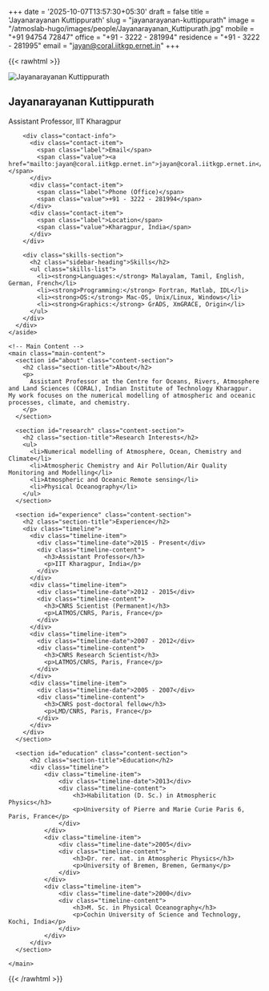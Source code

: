 +++
date = '2025-10-07T13:57:30+05:30'
draft = false
title = 'Jayanarayanan Kuttippurath'
slug = "jayanarayanan-kuttippurath"
image = "/atmoslab-hugo/images/people/Jayanarayanan_Kuttipurath.jpg"
mobile = "+91 94754 72847"
office = "+91 - 3222 - 281994"
residence = "+91 - 3222 - 281995"
email = "jayan@coral.iitkgp.ernet.in"
+++

{{< rawhtml >}}
<!-- This parent container ensures all CSS styles are scoped to this page only -->
<div class="jayan-portfolio-page">

  <div class="portfolio-container">
    <!-- Left Sidebar -->
    <aside class="sidebar">
      <div class="sidebar-content">
        <div class="profile-header">
          <img src="/atmoslab-hugo/images/people/Jayanarayanan_Kuttipurath.jpg" alt="Jayanarayanan Kuttippurath" class="profile-image">
          <h1 class="profile-name">Jayanarayanan Kuttippurath</h1>
          <p class="profile-title">Assistant Professor, IIT Kharagpur</p>
        </div>

        <div class="contact-info">
          <div class="contact-item">
            <span class="label">Email</span>
            <span class="value"><a href="mailto:jayan@coral.iitkgp.ernet.in">jayan@coral.iitkgp.ernet.in</a></span>
          </div>
          <div class="contact-item">
            <span class="label">Phone (Office)</span>
            <span class="value">+91 - 3222 - 281994</span>
          </div>
          <div class="contact-item">
            <span class="label">Location</span>
            <span class="value">Kharagpur, India</span>
          </div>
        </div>

        <div class="skills-section">
          <h2 class="sidebar-heading">Skills</h2>
          <ul class="skills-list">
            <li><strong>Languages:</strong> Malayalam, Tamil, English, German, French</li>
            <li><strong>Programming:</strong> Fortran, Matlab, IDL</li>
            <li><strong>OS:</strong> Mac-OS, Unix/Linux, Windows</li>
            <li><strong>Graphics:</strong> GrADS, XmGRACE, Origin</li>
          </ul>
        </div>
      </div>
    </aside>

    <!-- Main Content -->
    <main class="main-content">
      <section id="about" class="content-section">
        <h2 class="section-title">About</h2>
        <p>
          Assistant Professor at the Centre for Oceans, Rivers, Atmosphere and Land Sciences (CORAL), Indian Institute of Technology Kharagpur. My work focuses on the numerical modelling of atmospheric and oceanic processes, climate, and chemistry.
        </p>
      </section>

      <section id="research" class="content-section">
        <h2 class="section-title">Research Interests</h2>
        <ul>
          <li>Numerical modelling of Atmosphere, Ocean, Chemistry and Climate</li>
          <li>Atmospheric Chemistry and Air Pollution/Air Quality Monitoring and Modelling</li>
          <li>Atmospheric and Oceanic Remote sensing</li>
          <li>Physical Oceanography</li>
        </ul>
      </section>

      <section id="experience" class="content-section">
        <h2 class="section-title">Experience</h2>
        <div class="timeline">
          <div class="timeline-item">
            <div class="timeline-date">2015 - Present</div>
            <div class="timeline-content">
              <h3>Assistant Professor</h3>
              <p>IIT Kharagpur, India</p>
            </div>
          </div>
          <div class="timeline-item">
            <div class="timeline-date">2012 - 2015</div>
            <div class="timeline-content">
              <h3>CNRS Scientist (Permanent)</h3>
              <p>LATMOS/CNRS, Paris, France</p>
            </div>
          </div>
          <div class="timeline-item">
            <div class="timeline-date">2007 - 2012</div>
            <div class="timeline-content">
              <h3>CNRS Research Scientist</h3>
              <p>LATMOS/CNRS, Paris, France</p>
            </div>
          </div>
          <div class="timeline-item">
            <div class="timeline-date">2005 - 2007</div>
            <div class="timeline-content">
              <h3>CNRS post-doctoral fellow</h3>
              <p>LMD/CNRS, Paris, France</p>
            </div>
          </div>
        </div>
      </section>

      <section id="education" class="content-section">
          <h2 class="section-title">Education</h2>
          <div class="timeline">
              <div class="timeline-item">
                  <div class="timeline-date">2013</div>
                  <div class="timeline-content">
                      <h3>Habilitation (D. Sc.) in Atmospheric Physics</h3>
                      <p>University of Pierre and Marie Curie Paris 6, Paris, France</p>
                  </div>
              </div>
              <div class="timeline-item">
                  <div class="timeline-date">2005</div>
                  <div class="timeline-content">
                      <h3>Dr. rer. nat. in Atmospheric Physics</h3>
                      <p>University of Bremen, Bremen, Germany</p>
                  </div>
              </div>
              <div class="timeline-item">
                  <div class="timeline-date">2000</div>
                  <div class="timeline-content">
                      <h3>M. Sc. in Physical Oceanography</h3>
                      <p>Cochin University of Science and Technology, Kochi, India</p>
                  </div>
              </div>
          </div>
      </section>

    </main>
  </div>
</div>
{{< /rawhtml >}}